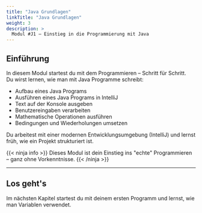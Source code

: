 ```yaml
---
title: "Java Grundlagen"
linkTitle: "Java Grundlagen"
weight: 3
description: >
  Modul #J1 – Einstieg in die Programmierung mit Java
---
```


## Einführung

In diesem Modul startest du mit dem Programmieren – Schritt für Schritt.  
Du wirst lernen, wie man mit Java Programme schreibt:

- Aufbau eines Java Programs
- Ausführen eines Java Programs in IntelliJ
- Text auf der Konsole ausgeben
- Benutzereingaben verarbeiten
- Mathematische Operationen ausführen
- Bedingungen und Wiederholungen umsetzen

Du arbeitest mit einer modernen Entwicklungsumgebung (IntelliJ) und lernst früh, wie ein Projekt strukturiert ist.

{{< ninja info >}}
Dieses Modul ist dein Einstieg ins "echte" Programmieren – ganz ohne Vorkenntnisse.
{{< /ninja >}}

---

## Los geht's

Im nächsten Kapitel startest du mit deinem ersten Programm und lernst, wie man Variablen verwendet.
